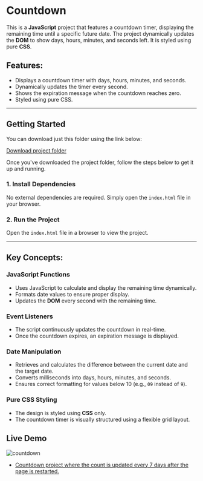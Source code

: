 # Countdown

This is a **JavaScript** project that features a countdown timer, displaying the remaining time until a specific future date. The project dynamically updates the **DOM** to show days, hours, minutes, and seconds left. It is styled using pure **CSS**.

## Features:
- Displays a countdown timer with days, hours, minutes, and seconds.
- Dynamically updates the timer every second.
- Shows the expiration message when the countdown reaches zero.
- Styled using pure CSS.

---

## Getting Started

You can download just this folder using the link below:

[Download project folder](https://downgit.github.io/#/home?url=https://github.com/armandomzn/javascript-components/tree/main/countdown)

Once you've downloaded the project folder, follow the steps below to get it up and running.

### 1. Install Dependencies
No external dependencies are required. Simply open the `index.html` file in your browser.

### 2. Run the Project
Open the `index.html` file in a browser to view the project.

---

## Key Concepts:

### JavaScript Functions
- Uses JavaScript to calculate and display the remaining time dynamically.
- Formats date values to ensure proper display.
- Updates the **DOM** every second with the remaining time.

### Event Listeners
- The script continuously updates the countdown in real-time.
- Once the countdown expires, an expiration message is displayed.

### Date Manipulation
- Retrieves and calculates the difference between the current date and the target date.
- Converts milliseconds into days, hours, minutes, and seconds.
- Ensures correct formatting for values below 10 (e.g., `09` instead of `9`).

### Pure CSS Styling
- The design is styled using **CSS** only.
- The countdown timer is visually structured using a flexible grid layout.

## Live Demo
![countdown](https://github.com/user-attachments/assets/449bf429-d97e-4161-81fc-56bac09b3a6f)
- [Countdown project where the count is updated every 7 days after the page is restarted.](https://gorgeous-frangipane-7ae5db.netlify.app/)
